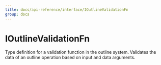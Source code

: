 ```yaml
---
title: docs/api-reference/interface/IOutlineValidationFn
group: docs
---
```


# IOutlineValidationFn

Type definition for a validation function in the outline system.
Validates the data of an outline operation based on input and data arguments.
